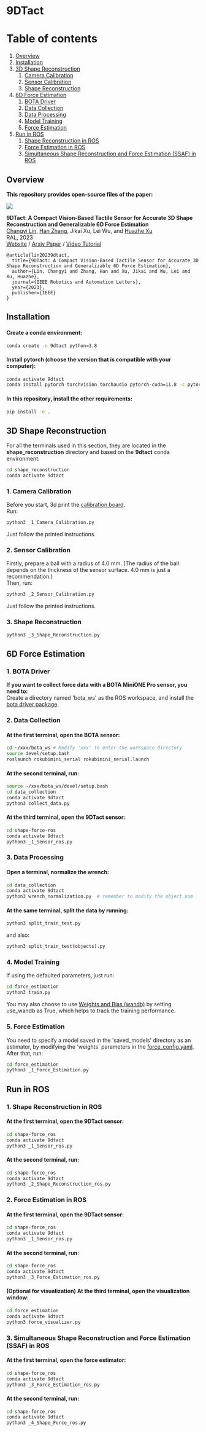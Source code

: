 # 9DTact

# Table of contents
1. [Overview](#overview)
2. [Installation](#installation)
3. [3D Shape Reconstruction](#reconstruction)
   1. [Camera Calibration](#camera_calibration)
   2. [Sensor Calibration](#sensor_calibration)
   3. [Shape Reconstruction](#shape_reconstruction)
4. [6D Force Estimation](#estimation)
   1. [BOTA Driver](#bota)
   2. [Data Collection](#collection)
   3. [Data Processing](#processing)
   4. [Model Training](#training)
   5. [Force Estimation](#inference)
5. [Run in ROS](#ros)
   1. [Shape Reconstruction in ROS](#shape_ros)
   2. [Force Estimation in ROS](#force_ros)
   3. [Simultaneous Shape Reconstruction and Force Estimation (SSAF) in ROS](#shape_force)

## Overview <a name="overview"></a>
**This repository provides open-source files of the paper:**

![](source/pipelie.png)

<b>9DTact: A Compact Vision-Based Tactile Sensor for Accurate 3D Shape Reconstruction and Generalizable 6D Force Estimation</b> <br>
[Changyi Lin](https://linchangyi1.github.io/),
[Han Zhang](https://doublehan07.github.io/),
Jikai Xu, Lei Wu, and
[Huazhe Xu](http://hxu.rocks/) <br>
RAL, 2023 <br>
[Website](https://linchangyi1.github.io/9DTact/) /
[Arxiv Paper](https://arxiv.org/abs/2308.14277) /
[Video Tutorial](https://www.youtube.com/watch?v=-oRtW398JDY)

```
@article{lin20239dtact,
  title={9DTact: A Compact Vision-Based Tactile Sensor for Accurate 3D Shape Reconstruction and Generalizable 6D Force Estimation},
  author={Lin, Changyi and Zhang, Han and Xu, Jikai and Wu, Lei and Xu, Huazhe},
  journal={IEEE Robotics and Automation Letters},
  year={2023},
  publisher={IEEE}
}
```



## Installation <a name="installation"></a>
#### Create a conda environment:
```bash
conda create -n 9dtact python=3.8
```
#### Install pytorch (choose the version that is compatible with your computer):
```bash
conda activate 9dtact
conda install pytorch torchvision torchaudio pytorch-cuda=11.8 -c pytorch -c nvidia
```
#### In this repository, install the other requirements:
```bash
pip install -e .
```


## 3D Shape Reconstruction <a name="reconstruction"></a>
For all the terminals used in this section, they are located in the **shape_reconstruction** directory and based on the **9dtact** conda environment:
```bash
cd shape_reconstruction
conda activate 9dtact
```

### 1. Camera Calibration <a name="camera_calibration"></a>
Before you start, 3d print the [calibration board](9DTact_Design/fabrication/calibration_board.STL).<br>
Run:
```bash
python3 _1_Camera_Calibration.py
```
Just follow the printed instructions.

### 2. Sensor Calibration <a name="sensor_calibration"></a>
Firstly, prepare a ball with a radius of 4.0 mm.
(The radius of the ball depends on the thickness of the sensor surface.
4.0 mm is just a recommendation.)<br>
Then, run:
```bash
python3 _2_Sensor_Calibration.py
```
Just follow the printed instructions.

### 3. Shape Reconstruction <a name="shape_reconstruction"></a>
```bash
python3 _3_Shape_Reconstruction.py
```

## 6D Force Estimation <a name="estimation"></a>
### 1. BOTA Driver <a name="bota"></a>
**If you want to collect force data with a BOTA MiniONE Pro sensor, you need to:**<br>
Create a directory named 'bota_ws' as the ROS workspace, and install the [bota driver package](https://gitlab.com/botasys/bota_driver).

### 2. Data Collection <a name="collection"></a>
#### At the first terminal, open the BOTA sensor:
```bash
cd ~/xxx/bota_ws # Modify 'xxx' to enter the workspace directory
source devel/setup.bash
roslaunch rokubimini_serial rokubimini_serial.launch
```
#### At the second terminal, run:
```bash
source ~/xxx/bota_ws/devel/setup.bash
cd data_collection
conda activate 9dtact
python3 collect_data.py
```
#### At the third terminal, open the 9DTact sensor:
```bash
cd shape-force-ros
conda activate 9dtact
python3 _1_Sensor_ros.py
```

### 3. Data Processing <a name="processing"></a>
#### Open a terminal, normalize the wrench:
```bash
cd data_collection
conda activate 9dtact
python3 wrench_normalization.py  # remember to modify the object_num
```
#### At the same terminal, split the data by running:
```bash
python3 split_train_test.py
```
and also:
```bash
python3 split_train_test(objects).py
```

### 4. Model Training <a name="training"></a>
If using the defaulted parameters, just run:
```bash
cd force_estimation
python3 train.py
```
You may also choose to use [Weights and Bias (wandb)](https://docs.wandb.ai/quickstart) by setting use_wandb as True,
which helps to track the training performance.

### 5. Force Estimation <a name="inference"></a>
You need to specify a model saved in the 'saved_models' directory as an estimator,
by modifying the 'weights' parameters in the [force_config.yaml](force_estimation/force_config.yaml).<br>
After that, run:
```bash
cd force_estimation
python3 _1_Force_Estimation.py
```


## Run in ROS <a name="ros"></a>
### 1. Shape Reconstruction in ROS <a name="shape_ros"></a>
#### At the first terminal, open the 9DTact sensor:
```bash
cd shape-force_ros
conda activate 9dtact
python3 _1_Sensor_ros.py
```
#### At the second terminal, run:
```bash
cd shape-force_ros
conda activate 9dtact
python3 _2_Shape_Reconstruction_ros.py
```

### 2. Force Estimation in ROS <a name="force_ros"></a>
#### At the first terminal, open the 9DTact sensor:
```bash
cd shape-force_ros
conda activate 9dtact
python3 _1_Sensor_ros.py
```
#### At the second terminal, run:
```bash
cd shape-force_ros
conda activate 9dtact
python3 _3_Force_Estimation_ros.py
```
#### (Optional for visualization) At the third terminal, open the visualization window:
```bash
cd force_estimation
conda activate 9dtact
python3 force_visualizer.py
```
### 3. Simultaneous Shape Reconstruction and Force Estimation (SSAF) in ROS <a name="shape_force"></a>
#### At the first terminal, open the force estimator:
```bash
cd shape-force_ros
conda activate 9dtact
python3 _3_Force_Estimation_ros.py
```
#### At the second terminal, run:
```bash
cd shape-force_ros
conda activate 9dtact
python3 _4_Shape_Force_ros.py
```

